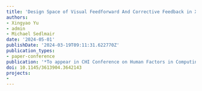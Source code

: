 ```yaml
---
title: 'Design Space of Visual Feedforward And Corrective Feedback in XR-Based Motion Guidance Systems'
authors:
- Xingyao Yu
- admin
- Michael Sedlmair
date: '2024-05-01'
publishDate: '2024-03-19T09:11:31.622770Z'
publication_types:
- paper-conference
publication: '*To appear in CHI Conference on Human Factors in Computing Systems*'
doi: 10.1145/3613904.3642143
projects:
-
---
```

